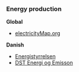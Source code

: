 ### Energy production
**Global**
* [electricityMap.org](http://electricitymap.org)

**Danish**
* [Energistyrrelsen](https://ens.dk/service/statistik-data-noegletal-og-kort)
* [DST Energi og Emisson](https://www.dst.dk/da/Statistik/emner/geografi-miljoe-og-energi/groent-nationalregnskab/energi-og-emissioner)
